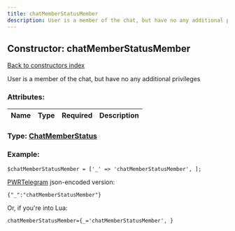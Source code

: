 ```yaml
---
title: chatMemberStatusMember
description: User is a member of the chat, but have no any additional privileges
---
```

## Constructor: chatMemberStatusMember  
[Back to constructors index](index.md)



User is a member of the chat, but have no any additional privileges

### Attributes:

| Name     |    Type       | Required | Description |
|----------|:-------------:|:--------:|------------:|



### Type: [ChatMemberStatus](../types/ChatMemberStatus.md)


### Example:

```
$chatMemberStatusMember = ['_' => 'chatMemberStatusMember', ];
```  

[PWRTelegram](https://pwrtelegram.xyz) json-encoded version:

```
{"_":"chatMemberStatusMember"}
```


Or, if you're into Lua:  


```
chatMemberStatusMember={_='chatMemberStatusMember', }

```


